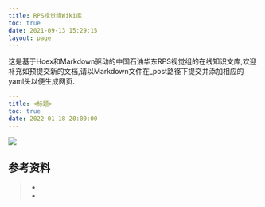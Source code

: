 ```yaml
---
title: RPS视觉组Wiki库
toc: true
date: 2021-09-13 15:29:15
layout: page
---
```


这是基于Hoex和Markdown驱动的中国石油华东RPS视觉组的在线知识文库,欢迎补充如预提交新的文档,请以Markdown文件在_post路径下提交并添加相应的yaml头以便生成网页.

```yaml
---
title: <标题>
toc: true
date: 2022-01-18 20:00:00
---
```

![](./index/index.jpeg)



## 参考资料
> - []()
> - []()
